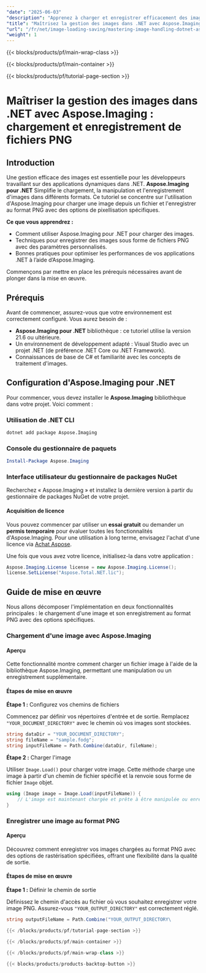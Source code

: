 ```yaml
---
"date": "2025-06-03"
"description": "Apprenez à charger et enregistrer efficacement des images au format PNG avec Aspose.Imaging pour .NET. Ce guide couvre les techniques de chargement, de manipulation et d'enregistrement."
"title": "Maîtrisez la gestion des images dans .NET avec Aspose.Imaging &#58; chargez et enregistrez facilement des images PNG"
"url": "/fr/net/image-loading-saving/mastering-image-handling-dotnet-aspose-imaging/"
"weight": 1
---
```


{{< blocks/products/pf/main-wrap-class >}}

{{< blocks/products/pf/main-container >}}

{{< blocks/products/pf/tutorial-page-section >}}
# Maîtriser la gestion des images dans .NET avec Aspose.Imaging : chargement et enregistrement de fichiers PNG

## Introduction

Une gestion efficace des images est essentielle pour les développeurs travaillant sur des applications dynamiques dans .NET. **Aspose.Imaging pour .NET** Simplifie le chargement, la manipulation et l'enregistrement d'images dans différents formats. Ce tutoriel se concentre sur l'utilisation d'Aspose.Imaging pour charger une image depuis un fichier et l'enregistrer au format PNG avec des options de pixellisation spécifiques.

**Ce que vous apprendrez :**

- Comment utiliser Aspose.Imaging pour .NET pour charger des images.
- Techniques pour enregistrer des images sous forme de fichiers PNG avec des paramètres personnalisés.
- Bonnes pratiques pour optimiser les performances de vos applications .NET à l’aide d’Aspose.Imaging.

Commençons par mettre en place les prérequis nécessaires avant de plonger dans la mise en œuvre.

## Prérequis

Avant de commencer, assurez-vous que votre environnement est correctement configuré. Vous aurez besoin de :

- **Aspose.Imaging pour .NET** bibliothèque : ce tutoriel utilise la version 21.6 ou ultérieure.
- Un environnement de développement adapté : Visual Studio avec un projet .NET (de préférence .NET Core ou .NET Framework).
- Connaissances de base de C# et familiarité avec les concepts de traitement d'images.

## Configuration d'Aspose.Imaging pour .NET

Pour commencer, vous devez installer le **Aspose.Imaging** bibliothèque dans votre projet. Voici comment :

### Utilisation de .NET CLI
```bash
dotnet add package Aspose.Imaging
```

### Console du gestionnaire de paquets
```powershell
Install-Package Aspose.Imaging
```

### Interface utilisateur du gestionnaire de packages NuGet
Recherchez « Aspose.Imaging » et installez la dernière version à partir du gestionnaire de packages NuGet de votre projet.

#### Acquisition de licence
Vous pouvez commencer par utiliser un **essai gratuit** ou demander un **permis temporaire** pour évaluer toutes les fonctionnalités d'Aspose.Imaging. Pour une utilisation à long terme, envisagez l'achat d'une licence via [Achat Aspose](https://purchase.aspose.com/buy).

Une fois que vous avez votre licence, initialisez-la dans votre application :
```csharp
Aspose.Imaging.License license = new Aspose.Imaging.License();
license.SetLicense("Aspose.Total.NET.lic");
```

## Guide de mise en œuvre

Nous allons décomposer l'implémentation en deux fonctionnalités principales : le chargement d'une image et son enregistrement au format PNG avec des options spécifiques.

### Chargement d'une image avec Aspose.Imaging

#### Aperçu
Cette fonctionnalité montre comment charger un fichier image à l'aide de la bibliothèque Aspose.Imaging, permettant une manipulation ou un enregistrement supplémentaire.

#### Étapes de mise en œuvre
**Étape 1 :** Configurez vos chemins de fichiers

Commencez par définir vos répertoires d'entrée et de sortie. Remplacez `"YOUR_DOCUMENT_DIRECTORY"` avec le chemin où vos images sont stockées.
```csharp
string dataDir = "YOUR_DOCUMENT_DIRECTORY";
string fileName = "sample.fodg";
string inputFileName = Path.Combine(dataDir, fileName);
```
**Étape 2 :** Charger l'image

Utiliser `Image.Load()` pour charger votre image. Cette méthode charge une image à partir d'un chemin de fichier spécifié et la renvoie sous forme de fichier `Image` objet.
```csharp
using (Image image = Image.Load(inputFileName)) {
    // L'image est maintenant chargée et prête à être manipulée ou enregistrée
}
```
### Enregistrer une image au format PNG

#### Aperçu
Découvrez comment enregistrer vos images chargées au format PNG avec des options de rastérisation spécifiées, offrant une flexibilité dans la qualité de sortie.

#### Étapes de mise en œuvre
**Étape 1 :** Définir le chemin de sortie

Définissez le chemin d'accès au fichier où vous souhaitez enregistrer votre image PNG. Assurez-vous `"YOUR_OUTPUT_DIRECTORY"` est correctement réglé.
```csharp
string outputFileName = Path.Combine("YOUR_OUTPUT_DIRECTORY\

{{< /blocks/products/pf/tutorial-page-section >}}

{{< /blocks/products/pf/main-container >}}

{{< /blocks/products/pf/main-wrap-class >}}

{{< blocks/products/products-backtop-button >}}